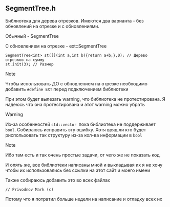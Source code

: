 ## SegmentTree.h

Библиотека для дерева отрезков. 
Имеются два варианта - без обновлений на отрезке и с обновлениями. 

Обычный - SegmentTree

С обновлением на отрезке - ext::SegmentTree

```
SegmentTree<int> st([](int a,int b){return a+b;},0); // Дерево отрезков на сумму
st.init(3); // Размер
```
> [!NOTE]
> Чтобы использовать ДО с обновлением на отрезке необходимо добавить ```#define EXT``` перед подключением библиотеки
> 
> При этом будет вылезать warning, что библиотека не протестирована. Я надеюсь что она протестирована и этот warning можно убрать

> [!WARNING]
> Из-за особенностей ```std::vector ```пока библиотека не поддерживает ```bool```. Собираюсь исправить эту ошибку. Хотя вряд ли кто будет риспользовать так структуру из-за кол-ва информации в ```bool```
>

> [!NOTE]
> Ибо там есть и так очень простые задачи, от чего же не показать код
>
> И опять же, все библиотеки написаны мной и выкладывая их я не хочу чтобы их использовались без ссылки на этот сайт и моего имени
>
> Также собираюсь добавить это во всех файлах
>
> ```// Privodnov Mark (c) ```
>
> Потому что я потратил больше недели на написание и отладку всех их
